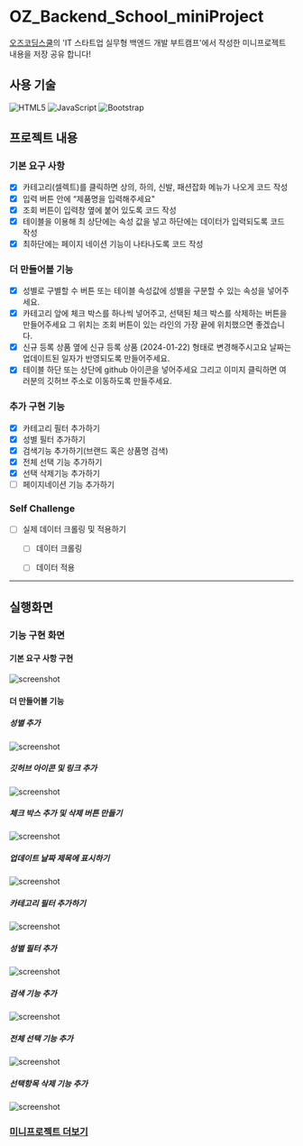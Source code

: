 # OZ_Backend_School_miniProject
[오즈코딩스쿨](https://ozcodingschool.com/)의 'IT 스타트업 실무형 백엔드 개발 부트캠프'에서 작성한 미니프로젝트 내용을 저장 공유 합니다!

## 사용 기술
![HTML5](https://img.shields.io/badge/html5-%23E34F26.svg?style=for-the-badge&logo=html5&logoColor=white)
![JavaScript](https://img.shields.io/badge/javascript-%23323330.svg?style=for-the-badge&logo=javascript&logoColor=%23F7DF1E)
![Bootstrap](https://img.shields.io/badge/bootstrap-%238511FA.svg?style=for-the-badge&logo=bootstrap&logoColor=white)

## 프로젝트 내용
### 기본 요구 사항
- [X] 카테고리(셀렉트)를 클릭하면 상의, 하의, 신발, 패션잡화 메뉴가 나오게 코드 작성  
- [X] 입력 버튼 안에 “제품명을 입력해주세요"  
- [X] 조회 버튼이 입력창 옆에 붙어 있도록 코드 작성  
- [x] 테이블을 이용해 최 상단에는 속성 값을 넣고 하단에는 데이터가 입력되도록 코드 작성  
- [X] 최하단에는 페이지 네이션 기능이 나타나도록 코드 작성  

### 더 만들어볼 기능
- [X] 성별로 구별할 수 버튼 또는 테이블 속성값에 성별을 구분할 수 있는 속성을 넣어주세요.  
- [X] 카테고리 앞에 체크 박스를 하나씩 넣어주고, 선택된 체크 박스를 삭제하는 버튼을 만들어주세요 그 위치는 조회 버튼이 있는 라인의 가장 끝에 위치했으면 좋겠습니다.  
- [X] 신규 등록 상품 옆에  신규 등록 상품 (2024-01-22) 형태로 변경해주시고요 날짜는 업데이트된 일자가 반영되도록 만들어주세요.  
- [X] 테이블 하단 또는 상단에 github 아이콘을 넣어주세요 그리고 이미지 클릭하면 여러분의 깃허브 주소로 이동하도록 만들주세요.  

### 추가 구현 기능
- [X] 카테고리 필터 추가하기
- [X] 성별 필터 추가하기
- [X] 검색기능 추가하기(브랜드 혹은 상품명 검색)
- [X] 전체 선택 기능 추가하기
- [X] 선택 삭제기능 추가하기
- [ ] 페이지네이션 기능 추가하기

### Self Challenge
- [ ] 실제 데이터 크롤링 및 적용하기
    - [ ] 데이터 크롤링
    - [ ] 데이터 적용



<hr>

## 실행화면

### 기능 구현 화면
#### 기본 요구 사항 구현
<img src='https://github.com/JoonHoSeong/OZ_Backend_School_miniProject/blob/main/Admin_Page_Project/image/screenshot1.png' alt='screenshot'>  

#### 더 만들어볼 기능
##### 성별 추가
<img src='https://github.com/JoonHoSeong/OZ_Backend_School_miniProject/blob/main/Admin_Page_Project/image/screenshot2.png' alt='screenshot'> 

##### 깃허브 아이콘 및 링크 추가
<img src='https://github.com/JoonHoSeong/OZ_Backend_School_miniProject/blob/main/Admin_Page_Project/image/screenshot3.png' alt='screenshot'> 

##### 체크 박스 추가 및 삭제 버튼 만들기
<img src='https://github.com/JoonHoSeong/OZ_Backend_School_miniProject/blob/main/Admin_Page_Project/image/screenshot4.png' alt='screenshot'> 

##### 업데이트 날짜 제목에 표시하기
<img src='https://github.com/JoonHoSeong/OZ_Backend_School_miniProject/blob/main/Admin_Page_Project/image/screenshot5.png' alt='screenshot'> 

##### 카테고리 필터 추가하기
<img src='https://github.com/JoonHoSeong/OZ_Backend_School_miniProject/blob/main/Admin_Page_Project/image/screenshot6.png' alt='screenshot'> 

##### 성별 필터 추가
<img src='https://github.com/JoonHoSeong/OZ_Backend_School_miniProject/blob/main/Admin_Page_Project/image/screenshot7.png' alt='screenshot'> 

##### 검색 기능 추가
<img src='https://github.com/JoonHoSeong/OZ_Backend_School_miniProject/blob/main/Admin_Page_Project/image/screenshot8.png' alt='screenshot'> 

##### 전체 선택 기능 추가
<img src='https://github.com/JoonHoSeong/OZ_Backend_School_miniProject/blob/main/Admin_Page_Project/image/screenshot9.png' alt='screenshot'> 

##### 선택항목 삭제 기능 추가
<img src='https://github.com/JoonHoSeong/OZ_Backend_School_miniProject/blob/main/Admin_Page_Project/image/screenshot10.png' alt='screenshot'> 


### [미니프로젝트 더보기](https://github.com/JoonHoSeong/OZ_Backend_School_miniProject/tree/main)